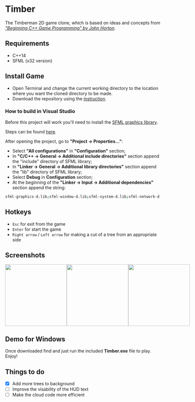 # Timber
The Timberman 2D game clone, which is based on ideas and concepts from [*"Beginning C++ Game Programming" by John Horton*](https://www.packtpub.com/product/beginning-c-game-programming-second-edition/9781838648572).

## Requirements
- C++14
- SFML (x32 version)

## Install Game
- Open Terminal and change the current working directory to the location where you want the cloned directory to be made.
- Download the repository using the [instruction](https://help.github.com/en/github/creating-cloning-and-archiving-repositories/cloning-a-repository).

### How to build in Visual Studio
Before this project will work you'll need to install the [SFML graphics library](https://www.sfml-dev.org/). 

Steps can be found [here](https://www.sfml-dev.org/tutorials/2.5/#getting-started).

After opening the project, go to **"Project -> Properties..."**:
- Select **"All configurations"** in **"Configuration"** section;
- In **"C/C++ -> General -> Additional include directories"** section append the "include" directory of SFML library;
- In **"Linker -> General -> Additional library directories"** section append the "lib" directory of SFML library;
- Select **Debug** in **Configuration** section;
- At the beginning of the **"Linker -> Input -> Additional dependencies"** section append the string:
```bash
sfml-graphics-d.lib;sfml-window-d.lib;sfml-system-d.lib;sfml-network-d.lib;sfml-audio-d.lib;
```

## Hotkeys
- `Esc` for exit from the game
- `Enter` for start the game
- `Right arrow` / `Left arrow` for making a cut of a tree from an appropriate side

## Screenshots

<div style="display: flex; align-items: flex-start;">
  <img src="./screenshots/screenshot1.png" height="200">
  <img src="./screenshots/screenshot2.png" height="200">
  <img src="./screenshots/screenshot3.png" height="200">
</div>

## Demo for Windows
Once downloaded find and just run the included **Timber.exe** file to play. Enjoy!

## Things to do

-   [x] Add more trees to background
-   [ ] Improve the visability of the HUD text
-   [ ] Make the cloud code more efficient
